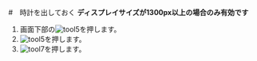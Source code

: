 #　時計を出しておく
__ディスプレイサイズが1300px以上の場合のみ有効です__  
1. 画面下部の![tool5](https://dl.thedesk.top/media/tool5.PNG)を押します。  
1. ![tool5](https://dl.thedesk.top/media/tool5.PNG)を押します。  
1. ![tool7](https://dl.thedesk.top/media/tool7.PNG)を押します。  

